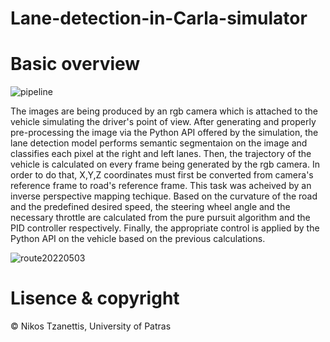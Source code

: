 # Lane-detection-in-Carla-simulator

# Basic overview

![pipeline](https://user-images.githubusercontent.com/33639372/175613609-3512cd95-133c-412d-b02f-d3af4965b2d4.PNG)


The images are being produced by an rgb camera which is attached to the vehicle simulating the driver's point of view.
After generating and properly pre-processing the image via the Python API offered by the simulation, the lane detection model performs semantic segmentaion on the image and classifies each pixel at the right and left lanes. Then, the trajectory of the vehicle is calculated on every frame being generated by the rgb camera. In order to do that, X,Y,Z coordinates must first be converted from camera's reference frame to road's reference frame. This task was acheived by an inverse perspective mapping techique.
Based on the curvature of the road and the predefined desired speed, 
the steering wheel angle and the necessary throttle are calculated from the pure pursuit algorithm and
the PID controller respectively. Finally, the appropriate control is applied by the Python API
on the vehicle based on the previous calculations.

![route20220503](https://user-images.githubusercontent.com/33639372/178665004-b1f333af-c96c-4905-b53f-e1918e1e9697.gif)


# Lisence & copyright

© Nikos Tzanettis, University of Patras 
